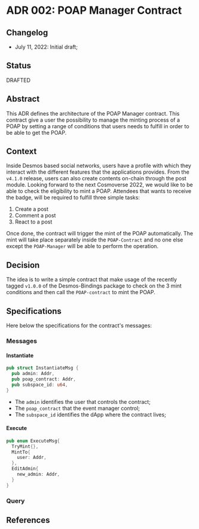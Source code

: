 # ADR 002: POAP Manager Contract

## Changelog

- July 11, 2022: Initial draft;

## Status
DRAFTED

## Abstract
This ADR defines the architecture of the POAP Manager contract. This contract give a user the possibility to manage
the minting process of a POAP by setting a range of conditions that users needs to fulfill in order to be able to get
the POAP.

## Context
Inside Desmos based social networks, users have a profile with which they interact with the different features that the
applications provides. From the `v4.1.0` release, users can also create contents on-chain through the post module. Looking
forward to the next Cosmoverse 2022, we would like to be able to check the eligibility to mint a POAP. Attendees that wants
to receive the badge, will be required to fulfill three simple tasks:
1. Create a post
2. Comment a post
3. React to a post

Once done, the contract will trigger the mint of the POAP automatically. The mint will take place separately inside the
`POAP-Contract` and no one else except the `POAP-Manager` will be able to perform the operation.

## Decision
The idea is to write a simple contract that make usage of the recently tagged `v1.0.0` of the Desmos-Bindings package
to check on the 3 mint conditions and then call the `POAP-contract` to mint the POAP.

## Specifications
Here below the specifications for the contract's messages:

### Messages

#### Instantiate
```rust
pub struct InstantiateMsg {
  pub admin: Addr,
  pub poap_contract: Addr,
  pub subspace_id: u64,
}
```

* The `admin` identifies the user that controls the contract;
* The `poap_contract` that the event manager control;
* The `subspace_id` identifies the dApp where the contract lives;

#### Execute
```rust
pub enum ExecuteMsg{
  TryMint{},
  MintTo{
    user: Addr,
  },
  EditAdmin{
    new_admin: Addr,
  }
}
```

### Query

## References
